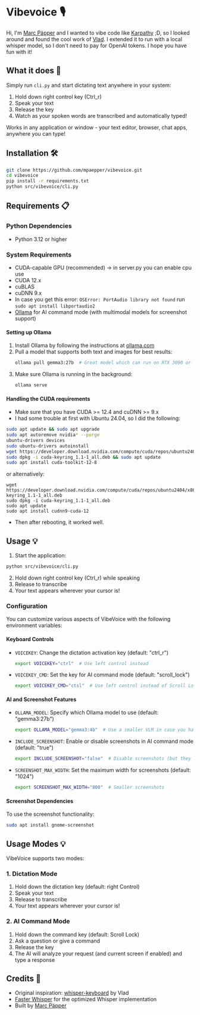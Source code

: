 # Vibevoice 🎙️

Hi, I'm [Marc Päpper](https://x.com/mpaepper) and I wanted to vibe code like [Karpathy](https://x.com/karpathy/status/1886192184808149383) ;D, so I looked around and found the cool work of [Vlad](https://github.com/vlad-ds/whisper-keyboard). I extended it to run with a local whisper model, so I don't need to pay for OpenAI tokens.
I hope you have fun with it!

## What it does 🚀

Simply run `cli.py` and start dictating text anywhere in your system:
1. Hold down right control key (Ctrl_r)
2. Speak your text
3. Release the key
4. Watch as your spoken words are transcribed and automatically typed!

Works in any application or window - your text editor, browser, chat apps, anywhere you can type!

## Installation 🛠️

```bash
git clone https://github.com/mpaepper/vibevoice.git
cd vibevoice
pip install -r requirements.txt
python src/vibevoice/cli.py
```

## Requirements 📋

### Python Dependencies
- Python 3.12 or higher

### System Requirements
- CUDA-capable GPU (recommended) -> in server.py you can enable cpu use
- CUDA 12.x
- cuBLAS
- cuDNN 9.x
- In case you get this error: `OSError: PortAudio library not found` run `sudo apt install libportaudio2`
- [Ollama](https://ollama.com) for AI command mode (with multimodal models for screenshot support)

#### Setting up Ollama
1. Install Ollama by following the instructions at [ollama.com](https://ollama.com)
2. Pull a model that supports both text and images for best results:
   ```bash
   ollama pull gemma3:27b  # Great model which can run on RTX 3090 or similar
   ```
3. Make sure Ollama is running in the background:
   ```bash
   ollama serve
   ```

#### Handling the CUDA requirements

* Make sure that you have CUDA >= 12.4 and cuDNN >= 9.x
* I had some trouble at first with Ubuntu 24.04, so I did the following:

```bash
sudo apt update && sudo apt upgrade
sudo apt autoremove nvidia* --purge
ubuntu-drivers devices
sudo ubuntu-drivers autoinstall
wget https://developer.download.nvidia.com/compute/cuda/repos/ubuntu2404/x86_64/cuda-keyring_1.1-1_all.deb
sudo dpkg -i cuda-keyring_1.1-1_all.deb && sudo apt update
sudo apt install cuda-toolkit-12-8
```
or alternatively:

``` 
wget https://developer.download.nvidia.com/compute/cuda/repos/ubuntu2404/x86_64/cuda-keyring_1.1-1_all.deb
sudo dpkg -i cuda-keyring_1.1-1_all.deb
sudo apt update
sudo apt install cudnn9-cuda-12
```

* Then after rebooting, it worked well.

## Usage 💡

1. Start the application:
```bash
python src/vibevoice/cli.py
```

2. Hold down right control key (Ctrl_r) while speaking
3. Release to transcribe
4. Your text appears wherever your cursor is!

### Configuration

You can customize various aspects of VibeVoice with the following environment variables:

#### Keyboard Controls
- `VOICEKEY`: Change the dictation activation key (default: "ctrl_r")
  ```bash
  export VOICEKEY="ctrl"  # Use left control instead
  ```
- `VOICEKEY_CMD`: Set the key for AI command mode (default: "scroll_lock")
  ```bash
  export VOICEKEY_CMD="ctsl"  # Use left control instead of Scroll Lock key
  ```

#### AI and Screenshot Features
- `OLLAMA_MODEL`: Specify which Ollama model to use (default: "gemma3:27b")
  ```bash
  export OLLAMA_MODEL="gemma3:4b"  # Use a smaller VLM in case you have less GPU RAM
  ```
- `INCLUDE_SCREENSHOT`: Enable or disable screenshots in AI command mode (default: "true")
  ```bash
  export INCLUDE_SCREENSHOT="false"  # Disable screenshots (but they are local only anyways)
  ```
- `SCREENSHOT_MAX_WIDTH`: Set the maximum width for screenshots (default: "1024")
  ```bash
  export SCREENSHOT_MAX_WIDTH="800"  # Smaller screenshots
  ```

#### Screenshot Dependencies
To use the screenshot functionality:
```bash
sudo apt install gnome-screenshot
```

## Usage Modes 💡

VibeVoice supports two modes:

### 1. Dictation Mode
1. Hold down the dictation key (default: right Control)
2. Speak your text
3. Release to transcribe
4. Your text appears wherever your cursor is!

### 2. AI Command Mode
1. Hold down the command key (default: Scroll Lock)
2. Ask a question or give a command
3. Release the key
4. The AI will analyze your request (and current screen if enabled) and type a response

## Credits 🙏

- Original inspiration: [whisper-keyboard](https://github.com/vlad-ds/whisper-keyboard) by Vlad
- [Faster Whisper](https://github.com/guillaumekln/faster-whisper) for the optimized Whisper implementation
- Built by [Marc Päpper](https://www.paepper.com)
